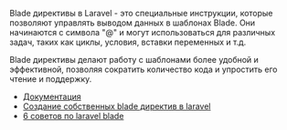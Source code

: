 Blade директивы в Laravel - это специальные инструкции, которые позволяют управлять выводом данных в шаблонах Blade. 
Они начинаются с символа "@" и могут использоваться для различных задач, таких как циклы, условия,
вставки переменных и т.д.

Blade директивы делают работу с шаблонами более удобной и эффективной, 
позволяя сократить количество кода и упростить его чтение и поддержку.

[//]: # "materials"

- [Документация](https://laravel.com/docs/10.x/blade#blade-directives)
- [Создание собственных blade директив в laravel](https://www.youtube.com/watch?v=eZ6BNK8BDuk)
- [6 советов по laravel blade](https://youtu.be/QzbJv-icQLc)

[//]: # "/materials"

